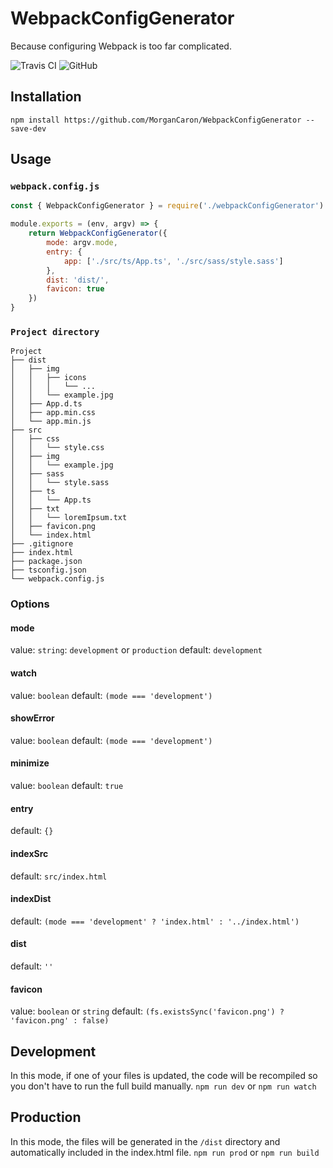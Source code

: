 # WebpackConfigGenerator
Because configuring Webpack is too far complicated.

![Travis CI](https://img.shields.io/travis/com/MorganCaron/WebpackConfigGenerator.svg?style=flat-square)
![GitHub](https://img.shields.io/github/license/MorganCaron/WebpackConfigGenerator.svg?style=flat-square)

## Installation

`npm install https://github.com/MorganCaron/WebpackConfigGenerator --save-dev`

## Usage

### `webpack.config.js`
```js
const { WebpackConfigGenerator } = require('./webpackConfigGenerator')

module.exports = (env, argv) => {
	return WebpackConfigGenerator({
		mode: argv.mode,
		entry: {
			app: ['./src/ts/App.ts', './src/sass/style.sass']
		},
		dist: 'dist/',
		favicon: true
	})
}
```

### `Project directory`
```
Project
├── dist
│   ├── img
│   │   ├── icons
│   │   │   └── ...
│   │   └── example.jpg
│   ├── App.d.ts
│   ├── app.min.css
│   └── app.min.js
├── src
│   ├── css
│   │   └── style.css
│   ├── img
│   │   └── example.jpg
│   ├── sass
│   │   └── style.sass
│   ├── ts
│   │   └── App.ts
│   ├── txt
│   │   └── loremIpsum.txt
│   ├── favicon.png
│   └── index.html
├── .gitignore
├── index.html
├── package.json
├── tsconfig.json
└── webpack.config.js
```

### Options

#### mode
value: `string`: `development` or `production`
default: `development`

#### watch
value: `boolean`
default: `(mode === 'development')`

#### showError
value: `boolean`
default: `(mode === 'development')`

#### minimize
value: `boolean`
default: `true`

#### entry
default: `{}`

#### indexSrc
default: `src/index.html`

#### indexDist
default: `(mode === 'development' ? 'index.html' : '../index.html')`

#### dist
default: `''`

#### favicon
value: `boolean` or `string`
default: `(fs.existsSync('favicon.png') ? 'favicon.png' : false)`

## Development
In this mode, if one of your files is updated, the code will be recompiled so you don't have to run the full build manually.
`npm run dev`
or
`npm run watch`

## Production
In this mode, the files will be generated in the `/dist` directory and automatically included in the index.html file.
`npm run prod`
or
`npm run build`
